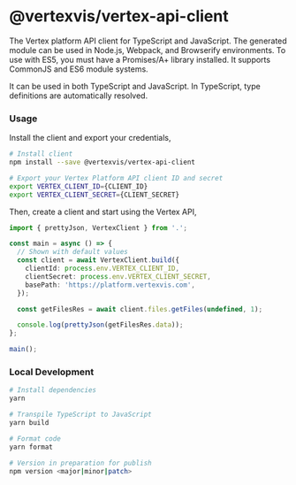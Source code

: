 # @vertexvis/vertex-api-client

The Vertex platform API client for TypeScript and JavaScript. The generated module can be used in Node.js, Webpack, and Browserify environments. To use with ES5, you must have a Promises/A+ library installed. It supports CommonJS and ES6 module systems.

It can be used in both TypeScript and JavaScript. In TypeScript, type definitions are automatically resolved.

### Usage

Install the client and export your credentials,

```bash
# Install client
npm install --save @vertexvis/vertex-api-client

# Export your Vertex Platform API client ID and secret
export VERTEX_CLIENT_ID={CLIENT_ID}
export VERTEX_CLIENT_SECRET={CLIENT_SECRET}
```

Then, create a client and start using the Vertex API,

```ts
import { prettyJson, VertexClient } from '.';

const main = async () => {
  // Shown with default values
  const client = await VertexClient.build({
    clientId: process.env.VERTEX_CLIENT_ID,
    clientSecret: process.env.VERTEX_CLIENT_SECRET,
    basePath: 'https://platform.vertexvis.com',
  });

  const getFilesRes = await client.files.getFiles(undefined, 1);

  console.log(prettyJson(getFilesRes.data));
};

main();
```

### Local Development

```bash
# Install dependencies
yarn

# Transpile TypeScript to JavaScript
yarn build

# Format code
yarn format

# Version in preparation for publish
npm version <major|minor|patch>
```
